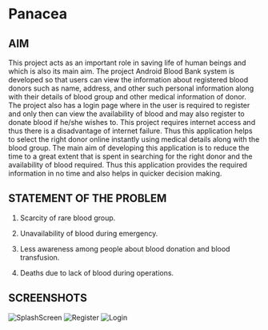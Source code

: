 # Panacea

## AIM
This project acts as an important role in saving life of human beings and which is also its main aim. The project Android Blood Bank system is developed so that users can view the information about registered blood donors such as name, address, and other such personal information along with their details of blood group and other medical information of donor. The project also has a login page where in the user is required to register and only then can view the availability of blood and may also register to donate blood if he/she wishes to. This project requires internet access and thus there is a disadvantage of internet failure. Thus this application helps to select the right donor online instantly using medical details along with the blood group. The main aim of developing this application is to reduce the time to a great extent that is spent in searching for the right donor and the availability of blood required. Thus this application provides the required information in no time and also helps in quicker decision making.

## STATEMENT OF THE PROBLEM 
 
1) Scarcity of rare blood group. 

2) Unavailability of blood during emergency. 

3) Less awareness among people about blood donation and blood transfusion. 

4) Deaths due to lack of blood during operations.

## SCREENSHOTS
![SplashScreen](https://user-images.githubusercontent.com/55443541/122775714-0be85600-d2c8-11eb-8778-d25605038276.jpg)
![Register](https://user-images.githubusercontent.com/55443541/122775695-068b0b80-d2c8-11eb-96f7-4b51374711c6.jpg)
![Login](https://user-images.githubusercontent.com/55443541/122775717-0d198300-d2c8-11eb-8353-fc7db3c6f2a7.jpg)
